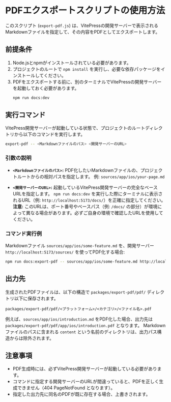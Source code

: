 # PDFエクスポートスクリプトの使用方法

このスクリプト (`export-pdf.js`) は、VitePressの開発サーバーで表示されるMarkdownファイルを指定して、その内容をPDFとしてエクスポートします。

## 前提条件

1.  Node.jsとnpmがインストールされている必要があります。
2.  プロジェクトのルートで `npm install` を実行し、必要な依存パッケージをインストールしてください。
3.  PDFをエクスポートする前に、別のターミナルでVitePressの開発サーバーを起動しておく必要があります。
    ```bash
    npm run docs:dev
    ```

## 実行コマンド

VitePress開発サーバーが起動している状態で、プロジェクトのルートディレクトリから以下のコマンドを実行します。

```bash
export-pdf -- <Markdownファイルのパス> <開発サーバーのURL>
```

### 引数の説明

*   **`<Markdownファイルのパス>`:**
    PDF化したいMarkdownファイルの、プロジェクトルートからの相対パスを指定します。
    例: `sources/app/ios/your-page.md`

*   **`<開発サーバーのURL>`:**
    起動しているVitePress開発サーバーの完全なベースURLを指定します。
    `npm run docs:dev` を実行した際にターミナルに表示されるURL（例: `http://localhost:5173/docs/`）を正確に指定してください。
    **注意:** このURLは、ポート番号やベースパス（例: `/docs/` の部分）が環境によって異なる場合があります。必ずご自身の環境で確認したURLを使用してください。

### コマンド実行例

Markdownファイル `sources/app/ios/some-feature.md` を、開発サーバー `http://localhost:5173/sources/` を使ってPDF化する場合:

```bash
npm run docs:export-pdf -- sources/app/ios/some-feature.md http://localhost:5173/sources/
```

## 出力先

生成されたPDFファイルは、以下の構造で `packages/export-pdf/pdf/` ディレクトリ以下に保存されます。

`packages/export-pdf/pdf/<プラットフォーム>/<カテゴリ>/<ファイル名>.pdf`

例えば、`sources/app/ios/introduction.md` をPDF化した場合、出力先は `packages/export-pdf/pdf/app/ios/introduction.pdf` となります。
Markdownファイルのパスに含まれる `content` という名前のディレクトリは、出力パス構造からは除外されます。

## 注意事項

*   PDF生成時には、必ずVitePress開発サーバーが起動している必要があります。
*   コマンドに指定する開発サーバーのURLが間違っていると、PDFを正しく生成できません（404 PageNotFound となります）。
*   指定した出力先に同名のPDFが既に存在する場合、上書きされます。 